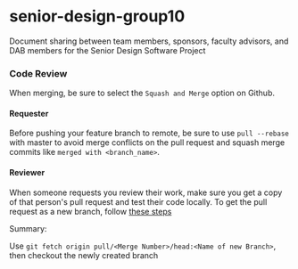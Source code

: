 # senior-design-group10
Document sharing between team members, sponsors, faculty advisors, and DAB members for the Senior Design Software Project

### Code Review

When merging, be sure to select the `Squash and Merge` option on Github.

#### Requester

Before pushing your feature branch to remote, be sure to use `pull --rebase` with master to avoid merge conflicts on the pull request and squash merge commits like `merged with <branch_name>`.

#### Reviewer

When someone requests you review their work, make sure you get a copy of that person's pull request and test their code locally. To get the pull request as a new branch, follow [these steps](https://help.github.com/articles/checking-out-pull-requests-locally/#modifying-an-inactive-pull-request-locally)

Summary:

Use `git fetch origin pull/<Merge Number>/head:<Name of new Branch>`, then checkout the newly created branch

